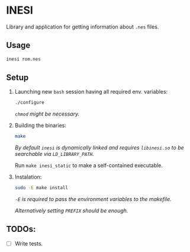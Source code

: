 # INESI
Library and application for getting information about `.nes` files.

## Usage

```sh
inesi rom.nes
```

## Setup
1. Launching new `bash` session having all required env. variables:
    ```sh
    ./configure
    ```
    _`chmod` might be necessary._

2. Building the binaries:
    ```sh
    make
    ```
    _By default `inesi` is dynamically linked and requires `libinesi.so` to be searchable via `LD_LIBRARY_PATH`._

    Run `make inesi_static` to make a self-contained executable.
3. Instalation:
    ```sh
    sudo -E make install
    ```
    _`-E` is required to pass the environment variables to the makefile._

    _Alternatively setting `PREFIX` should be enough._

## TODOs:
- [ ] Write tests.
